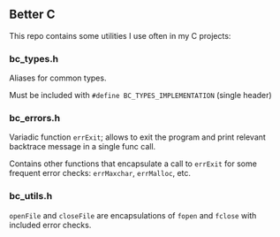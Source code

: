 Better C
--------

This repo contains some utilities I use often in my C projects:


### bc_types.h

Aliases for common types.

Must be included with `#define BC_TYPES_IMPLEMENTATION`
(single header)


### bc_errors.h

Variadic function `errExit`; allows to exit the program and
print relevant backtrace message in a single func call.

Contains other functions that encapsulate a call to
`errExit` for some frequent error checks: `errMaxchar`, `errMalloc`, etc.


### bc_utils.h

`openFile` and `closeFile` are encapsulations of `fopen` and
`fclose` with included error checks.


